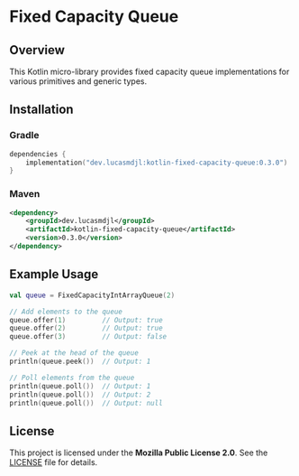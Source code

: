 # Fixed Capacity Queue

## Overview

This Kotlin micro-library provides fixed capacity queue implementations for various primitives and generic types.

## Installation

### Gradle

```kotlin
dependencies {
    implementation("dev.lucasmdjl:kotlin-fixed-capacity-queue:0.3.0")
}
```

### Maven
```xml
<dependency>
    <groupId>dev.lucasmdjl</groupId>
    <artifactId>kotlin-fixed-capacity-queue</artifactId>
    <version>0.3.0</version>
</dependency>
```

## Example Usage

```kotlin
val queue = FixedCapacityIntArrayQueue(2)

// Add elements to the queue
queue.offer(1)         // Output: true 
queue.offer(2)         // Output: true
queue.offer(3)         // Output: false

// Peek at the head of the queue
println(queue.peek())  // Output: 1

// Poll elements from the queue
println(queue.poll())  // Output: 1
println(queue.poll())  // Output: 2
println(queue.poll())  // Output: null
```

## License

This project is licensed under the **Mozilla Public License 2.0**. See the [LICENSE](LICENSE) file for details.
